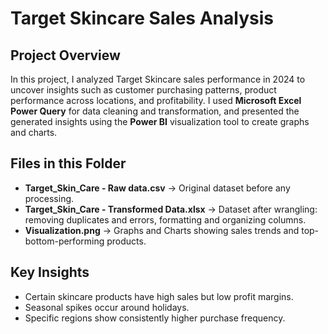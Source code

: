 # Target Skincare Sales Analysis

##  Project Overview
In this project, I analyzed Target Skincare sales performance in 2024 to uncover insights such as customer purchasing patterns, product performance across locations, and profitability.
I used **Microsoft Excel Power Query** for data cleaning and transformation, and presented the generated insights using the **Power BI** visualization tool to create graphs and charts.

## Files in this Folder
- **Target_Skin_Care - Raw data.csv** → Original dataset before any processing.
- **Target_Skin_Care - Transformed Data.xlsx** → Dataset after wrangling: removing duplicates and errors, formatting and organizing columns.
- **Visualization.png** → Graphs and Charts showing sales trends and top-bottom-performing products.

## Key Insights
- Certain skincare products have high sales but low profit margins.
- Seasonal spikes occur around holidays.
- Specific regions show consistently higher purchase frequency.
